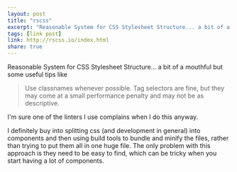 ```yaml
---
layout: post
title: "rscss"
excerpt: "Reasonable System for CSS Stylesheet Structure... a bit of a mouthful"
tags: [link post]
link: http://rscss.io/index.html
share: true
---
```


Reasonable System for CSS Stylesheet Structure... a bit of a mouthful but some useful tips like

> Use classnames whenever possible. Tag selectors are fine, but they may come at a small performance penalty and may not be as descriptive.

I'm sure one of the linters I use complains when I do this anyway.

I definitely buy into splitting css (and development in general) into components and then using build tools to bundle and minify the files, rather than trying to put them all in one huge file. The only problem with this approach is they need to be easy to find, which can be tricky when you start having a lot of components.